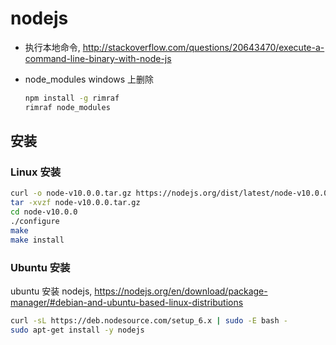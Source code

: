 # nodejs

* 执行本地命令, <http://stackoverflow.com/questions/20643470/execute-a-command-line-binary-with-node-js>
* node_modules windows 上删除

    ```bash
    npm install -g rimraf
    rimraf node_modules
    ```

## 安装

### Linux 安装

```bash
curl -o node-v10.0.0.tar.gz https://nodejs.org/dist/latest/node-v10.0.0.tar.gz
tar -xvzf node-v10.0.0.tar.gz
cd node-v10.0.0
./configure
make
make install
```

### Ubuntu 安装

ubuntu 安装 nodejs, <https://nodejs.org/en/download/package-manager/#debian-and-ubuntu-based-linux-distributions>

```bash
curl -sL https://deb.nodesource.com/setup_6.x | sudo -E bash -
sudo apt-get install -y nodejs
```